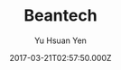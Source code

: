 ---
title: Beantech
github: https://github.com/YenYuHsuan/hexo-theme-beantech/
demo: https://beantech.org/
author: Yu Hsuan Yen
ssg:
  - Hexo
cms:
  - No Cms
date: 2017-03-21T02:57:50.000Z
description: ':sparkles: Ported theme of Hux Blog by Kaijun, Modified by YuHsuan :sparkles:'
stale: true
disabled: true
disabled_reason: error checking demo url
---